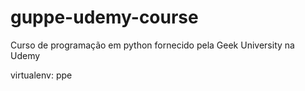 # guppe-udemy-course
Curso de programação em python fornecido pela Geek University na Udemy

virtualenv: ppe
